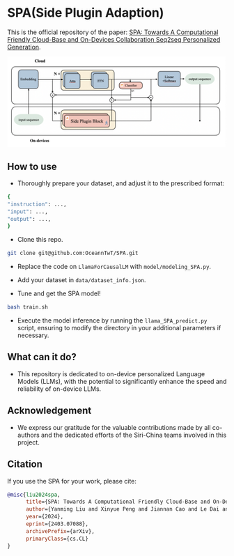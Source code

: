 # SPA(Side Plugin Adaption)

This is the official repository of the paper: [SPA: Towards A Computational Friendly Cloud-Base and On-Devices Collaboration Seq2seq Personalized Generation](https://arxiv.org/abs/2403.07088).


![Framework of SPA.](SPA.png)

## How to use

- Thoroughly prepare your dataset, and adjust it to the prescribed format:

```bash
{
"instruction": ...,
"input": ...,
"output": ...,
}
```

- Clone this repo.

```bash
git clone git@github.com:OceannTwT/SPA.git
```

- Replace the code on `LlamaForCausalLM` with `model/modeling_SPA.py`.

- Add your dataset in `data/dataset_info.json`.

- Tune and get the SPA model!

```bash
bash train.sh
```

- Execute the model inference by running the `llama_SPA_predict.py` script, ensuring to modify the directory in your additional parameters if necessary.

## What can it do?

- This repository is dedicated to on-device personalized Language Models (LLMs), with the potential to significantly enhance the speed and reliability of on-device LLMs.

## Acknowledgement

- We express our gratitude for the valuable contributions made by all co-authors and the dedicated efforts of the Siri-China teams involved in this project.

## Citation

If you use the SPA for your work, please cite:

```bibtex 
@misc{liu2024spa,
      title={SPA: Towards A Computational Friendly Cloud-Base and On-Devices Collaboration Seq2seq Personalized Generation}, 
      author={Yanming Liu and Xinyue Peng and Jiannan Cao and Le Dai and Xingzu Liu and Weihao Liu and Mingbang Wang},
      year={2024},
      eprint={2403.07088},
      archivePrefix={arXiv},
      primaryClass={cs.CL}
}
